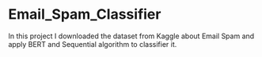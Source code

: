 # Email_Spam_Classifier
In this project I downloaded the dataset from Kaggle about Email Spam and apply BERT and Sequential algorithm to classifier it.
